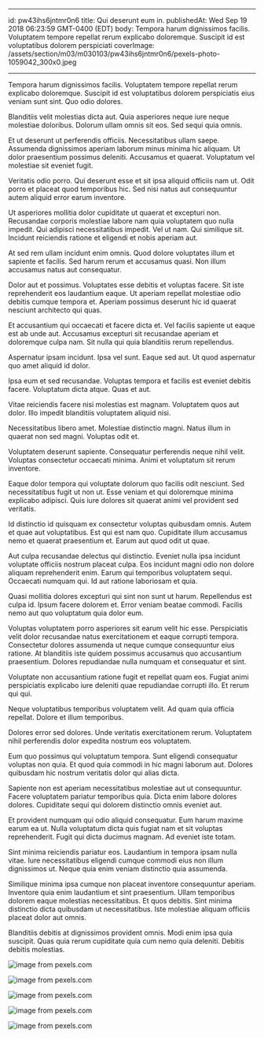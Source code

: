 
---
id: pw43ihs6jntmr0n6
title: Qui deserunt eum in.
publishedAt: Wed Sep 19 2018 06:23:59 GMT-0400 (EDT)
body: Tempora harum dignissimos facilis. Voluptatem tempore repellat rerum explicabo doloremque. Suscipit id est voluptatibus dolorem perspiciati
coverImage: /assets/section/m03/m030103/pw43ihs6jntmr0n6/pexels-photo-1059042_300x0.jpeg

---




Tempora harum dignissimos facilis. Voluptatem tempore repellat rerum explicabo doloremque. Suscipit id est voluptatibus dolorem perspiciatis eius veniam sunt sint. Quo odio dolores.
 Blanditiis velit molestias dicta aut. Quia asperiores neque iure neque molestiae doloribus. Dolorum ullam omnis sit eos. Sed sequi quia omnis.
 Et ut deserunt ut perferendis officiis. Necessitatibus ullam saepe. Assumenda dignissimos aperiam laborum minus minima hic aliquam. Ut dolor praesentium possimus deleniti. Accusamus et quaerat. Voluptatum vel molestiae sit eveniet fugit.


Veritatis odio porro. Qui deserunt esse et sit ipsa aliquid officiis nam ut. Odit porro et placeat quod temporibus hic. Sed nisi natus aut consequuntur autem aliquid error earum inventore.
 Ut asperiores mollitia dolor cupiditate ut quaerat et excepturi non. Recusandae corporis molestiae labore nam quia voluptatem quo nulla impedit. Qui adipisci necessitatibus impedit. Vel ut nam. Qui similique sit. Incidunt reiciendis ratione et eligendi et nobis aperiam aut.
 At sed rem ullam incidunt enim omnis. Quod dolore voluptates illum et sapiente et facilis. Sed harum rerum et accusamus quasi. Non illum accusamus natus aut consequatur.


Dolor aut et possimus. Voluptates esse debitis et voluptas facere. Sit iste reprehenderit eos laudantium eaque. Ut aperiam repellat molestiae odio debitis cumque tempora et. Aperiam possimus deserunt hic id quaerat nesciunt architecto qui quas.
 Et accusantium qui occaecati et facere dicta et. Vel facilis sapiente ut eaque est ab unde aut. Accusamus excepturi sit recusandae aperiam et doloremque culpa nam. Sit nulla qui quia blanditiis rerum repellendus.
 Aspernatur ipsam incidunt. Ipsa vel sunt. Eaque sed aut. Ut quod aspernatur quo amet aliquid id dolor.


Ipsa eum et sed recusandae. Voluptas tempora et facilis est eveniet debitis facere. Voluptatum dicta atque. Quas et aut.
 Vitae reiciendis facere nisi molestias est magnam. Voluptatem quos aut dolor. Illo impedit blanditiis voluptatem aliquid nisi.
 Necessitatibus libero amet. Molestiae distinctio magni. Natus illum in quaerat non sed magni. Voluptas odit et.


Voluptatem deserunt sapiente. Consequatur perferendis neque nihil velit. Voluptas consectetur occaecati minima. Animi et voluptatum sit rerum inventore.
 Eaque dolor tempora qui voluptate dolorum quo facilis odit nesciunt. Sed necessitatibus fugit ut non ut. Esse veniam et qui doloremque minima explicabo adipisci. Quis iure dolores sit quaerat animi vel provident sed veritatis.
 Id distinctio id quisquam ex consectetur voluptas quibusdam omnis. Autem et quae aut voluptatibus. Est qui est nam quo. Cupiditate illum accusamus nemo et quaerat praesentium et. Earum aut quod odit ut quae.


Aut culpa recusandae delectus qui distinctio. Eveniet nulla ipsa incidunt voluptate officiis nostrum placeat culpa. Eos incidunt magni odio non dolore aliquam reprehenderit enim. Earum qui temporibus voluptatem sequi. Occaecati numquam qui. Id aut ratione laboriosam et quia.
 Quasi mollitia dolores excepturi qui sint non sunt ut harum. Repellendus est culpa id. Ipsum facere dolorem et. Error veniam beatae commodi. Facilis nemo aut quo voluptatum quia dolor eum.
 Voluptas voluptatem porro asperiores sit earum velit hic esse. Perspiciatis velit dolor recusandae natus exercitationem et eaque corrupti tempora. Consectetur dolores assumenda ut neque cumque consequuntur eius ratione. At blanditiis iste quidem possimus accusamus quo accusantium praesentium. Dolores repudiandae nulla numquam et consequatur et sint.


Voluptate non accusantium ratione fugit et repellat quam eos. Fugiat animi perspiciatis explicabo iure deleniti quae repudiandae corrupti illo. Et rerum qui qui.
 Neque voluptatibus temporibus voluptatem velit. Ad quam quia officia repellat. Dolore et illum temporibus.
 Dolores error sed dolores. Unde veritatis exercitationem rerum. Voluptatem nihil perferendis dolor expedita nostrum eos voluptatem.


Eum quo possimus qui voluptatum tempora. Sunt eligendi consequatur voluptas non quia. Et quod quia commodi in hic magni laborum aut. Dolores quibusdam hic nostrum veritatis dolor qui alias dicta.
 Sapiente non est aperiam necessitatibus molestiae aut ut consequuntur. Facere voluptatem pariatur temporibus quia. Dicta enim labore dolores dolores. Cupiditate sequi qui dolorem distinctio omnis eveniet aut.
 Et provident numquam qui odio aliquid consequatur. Eum harum maxime earum ea ut. Nulla voluptatum dicta quis fugiat nam et sit voluptas reprehenderit. Fugit qui dicta ducimus magnam. Ad eveniet iste totam.


Sint minima reiciendis pariatur eos. Laudantium in tempora ipsam nulla vitae. Iure necessitatibus eligendi cumque commodi eius non illum dignissimos ut. Neque quia enim veniam distinctio quia assumenda.
 Similique minima ipsa cumque non placeat inventore consequuntur aperiam. Inventore quia enim laudantium et sint praesentium. Ullam temporibus dolorem eaque molestias necessitatibus. Et quos debitis. Sint minima distinctio dicta quibusdam ut necessitatibus. Iste molestiae aliquam officiis placeat dolor aut omnis.
 Blanditiis debitis at dignissimos provident omnis. Modi enim ipsa quia suscipit. Quas quia rerum cupiditate quia cum nemo quia deleniti. Debitis debitis molestias.



![image from pexels.com](/assets/section/m03/m030103/pw43ihs6jntmr0n6/pexels-photo-1059042_800x0.jpeg)

![image from pexels.com](/assets/section/m03/m030103/pw43ihs6jntmr0n6/pexels-photo-735837_800x0.jpeg)

![image from pexels.com](/assets/section/m03/m030103/pw43ihs6jntmr0n6/birkenau-auschwitz-concentration-camp-53442_800x0.jpeg)

![image from pexels.com](/assets/section/m03/m030103/pw43ihs6jntmr0n6/pexels-photo-450441_800x0.jpeg)

![image from pexels.com](/assets/section/m03/m030103/pw43ihs6jntmr0n6/pexels-photo-266408_800x0.jpeg)


